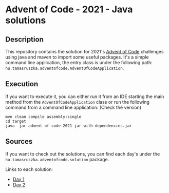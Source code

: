# Advent of Code - 2021 - Java solutions

## Description

This repository contains the solution for 2021's [Advent of Code](https://adventofcode.com/2021) challenges using java
and maven to import some useful packages. It's a simple command line application, the entry class is under the following
path: ```hu.tamasruszka.adventofcode.AdventOfCodeApplication```.

## Execution

If you want to execute it, you can either run it from an IDE starting the main method from
the ```AdventOfCodeApplication``` class or run the following command from a command line application: (Check the
version)

```shell
mvn clean compile assembly:single
cd target
java -jar advent-of-code-2021-jar-with-dependencies.jar
```

## Sources

If you want to check out the solutions, you can find each day's under the ```hu.tamasruszka.adventofcode.solution```
package.

Links to each solution:

- [Day 1](src/main/java/hu/tamasruszka/adventofcode/solution/Day01.java)
- [Day 2](src/main/java/hu/tamasruszka/adventofcode/solution/Day02.java)